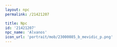 ```yaml
---
layout: npc
permalink: /21421207

title: Npc
id: '21421207'
npc_name: 'Alvanos'
icon_url: 'portrait/mob/23000085_b_mevidic_p.png'
---
```

